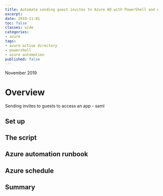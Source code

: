 ```yaml
---
title: Automate sending guest invites to Azure AD with PowerShell and Azure automation
excerpt:
date: 2019-11-01
toc: false
classes: wide
categories:
- azure
tags:
- azure active directory
- powershell
- azure automation
published: false
---
```

November 2019

# Overview

Sending invites to guests to access an app - saml

## Set up

## The script

## Azure automation runbook

## Azure schedule

## Summary

